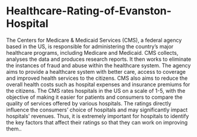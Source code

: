 # Healthcare-Rating-of-Evanston-Hospital
The Centers for Medicare &amp; Medicaid Services (CMS), a federal agency based in the US, is responsible for administering the country’s major healthcare programs, including Medicare and Medicaid. CMS collects, analyses the data and produces research reports. It then works to eliminate the instances of fraud and abuse within the healthcare system. The agency aims to provide a healthcare system with better care, access to coverage and improved health services to the citizens. CMS also aims to reduce the overall health costs such as hospital expenses and insurance premiums for the citizens. The CMS rates hospitals in the US on a scale of 1-5, with the objective of making it easier for patients and consumers to compare the quality of services offered by various hospitals. The ratings directly influence the consumers’ choice of hospitals and may significantly impact hospitals' revenues. Thus, it is extremely important for hospitals to identify the key factors that affect their ratings so that they can work on improving them..
